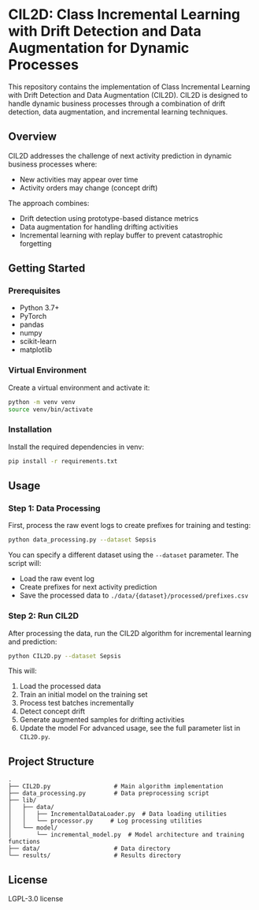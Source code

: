 # CIL2D: Class Incremental Learning with Drift Detection and Data Augmentation for Dynamic Processes

This repository contains the implementation of Class Incremental Learning with Drift Detection and Data Augmentation (CIL2D). CIL2D is designed to handle dynamic business processes through a combination of drift detection, data augmentation, and incremental learning techniques.

## Overview

CIL2D addresses the challenge of next activity prediction in dynamic business processes where:
- New activities may appear over time
- Activity orders may change (concept drift)

The approach combines:
- Drift detection using prototype-based distance metrics
- Data augmentation for handling drifting activities
- Incremental learning with replay buffer to prevent catastrophic forgetting

## Getting Started

### Prerequisites

- Python 3.7+
- PyTorch
- pandas
- numpy
- scikit-learn
- matplotlib

### Virtual Environment

Create a virtual environment and activate it:

```bash
python -m venv venv
source venv/bin/activate
```

### Installation

Install the required dependencies in venv:

```bash
pip install -r requirements.txt
```

## Usage

### Step 1: Data Processing

First, process the raw event logs to create prefixes for training and testing:

```bash
python data_processing.py --dataset Sepsis
```

You can specify a different dataset using the `--dataset` parameter. The script will:
- Load the raw event log
- Create prefixes for next activity prediction
- Save the processed data to `./data/{dataset}/processed/prefixes.csv`

### Step 2: Run CIL2D

After processing the data, run the CIL2D algorithm for incremental learning and prediction:

```bash
python CIL2D.py --dataset Sepsis
```

This will:
1. Load the processed data
2. Train an initial model on the training set
3. Process test batches incrementally
4. Detect concept drift
5. Generate augmented samples for drifting activities
6. Update the model
For advanced usage, see the full parameter list in `CIL2D.py`.

## Project Structure

```
.
├── CIL2D.py                  # Main algorithm implementation
├── data_processing.py        # Data preprocessing script
├── lib/
│   ├── data/
│   │   ├── IncrementalDataLoader.py  # Data loading utilities
│   │   └── processor.py     # Log processing utilities
│   └── model/
│       └── incremental_model.py  # Model architecture and training functions
├── data/                     # Data directory
└── results/                  # Results directory
```

## License

LGPL-3.0 license 